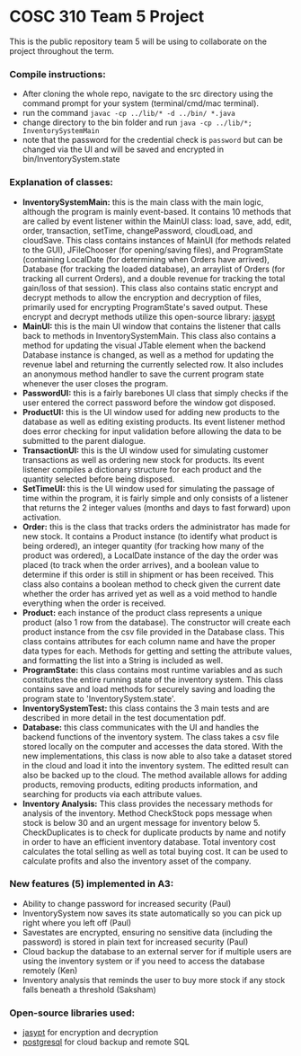 # COSC 310 Team 5 Project
This is the public repository team 5 will be using to collaborate on the project throughout the term.
### Compile instructions:
 - After cloning the whole repo, navigate to the src directory using the command prompt for your system (terminal/cmd/mac terminal).
 - run the command `javac -cp ../lib/* -d ../bin/ *.java`
 - change directory to the bin folder and run `java -cp ../lib/*; InventorySystemMain`
 - note that the password for the credential check is `password` but can be changed via the UI and will be saved and encrypted in bin/InventorySystem.state

### Explanation of classes:
 - **InventorySystemMain:** this is the main class with the main logic, although the program is mainly event-based. It contains 10 methods that are called by event listener within the MainUI class: load, save, add, edit, order, transaction, setTime, changePassword, cloudLoad, and cloudSave. This class contains  instances of MainUI (for methods related to the GUI), JFileChooser (for opening/saving files), and ProgramState (containing LocalDate (for determining when Orders have arrived), Database (for tracking the loaded database), an arraylist of Orders (for tracking all current Orders), and a double revenue for tracking the total gain/loss of that session). This class also contains static encrypt and decrypt methods to allow the encryption and decryption of files, primarily used for encrypting ProgramState's saved output. These encrypt and decrypt methods utilize this open-source library: [jasypt](https://github.com/jasypt/jasypt)
 - **MainUI:** this is the main UI window that contains the listener that calls back to methods in InventorySystemMain. This class also contains a method for updating the visual JTable element when the backend Database instance is changed, as well as a method for updating the revenue label and returning the currently selected row. It also includes an anonymous method handler to save the current program state whenever the user closes the program.
 - **PasswordUI:** this is a fairly barebones UI class that simply checks if the user entered the correct password before the window got disposed.
 - **ProductUI:** this is the UI window used for adding new products to the database as well as editing existing products. Its event listener method does error checking for input validation before allowing the data to be submitted to the parent dialogue.
 - **TransactionUI:** this is the UI window used for simulating customer transactions as well as ordering new stock for products. Its event listener compiles a dictionary structure for each product and the quantity selected before being disposed.
 - **SetTimeUI:** this is the UI window used for simulating the passage of time within the program, it is fairly simple and only consists of a listener that returns the 2 integer values (months and days to fast forward) upon activation.
 - **Order:** this is the class that tracks orders the administrator has made for new stock. It contains a Product instance (to identify what product is being ordered), an integer quantity (for tracking how many of the product was ordered), a LocalDate instance of the day the order was placed (to track when the order arrives), and a boolean value to determine if this order is still in shipment or has been received. This class also contains a boolean method to check given the current date whether the order has arrived yet as well as a void method to handle everything when the order is received.
 - **Product:** each instance of the product class represents a unique product (also 1 row from the database). The constructor will create each product instance from the csv file provided in the Database class. This class contains attributes for each column name and have the proper data types for each. Methods for getting and setting the attribute values, and formatting the list into a String is included as well.
 - **ProgramState:** this class contains most runtime variables and as such constitutes the entire running state of the inventory system. This class contains save and load methods for securely saving and loading the program state to 'InventorySystem.state'.
 - **InventorySystemTest:** this class contains the 3 main tests and are described in more detail in the test documentation pdf.
 - **Database:** this class communicates with the UI and handles the backend functions of the inventory system. The class takes a csv file stored locally on the computer and accesses the data stored. With the new implementations, this class is now able to also take a dataset stored in the cloud and load it into the inventory system. The editted result can also be backed up to the cloud. The method available allows for adding products, removing products, editing products information, and searching for products via each attribute values.
- **Inventory Analysis:** This class provides the necessary methods for analysis of the inventory. Method CheckStock pops message when stock is below 30 and an urgent message for inventory below 5. CheckDuplicates is to check for duplicate products by name and notify in order to have an efficient inventory database. Total inventory cost calculates the total selling as well as total buying cost. It can be used to calculate profits and also the inventory asset of the company.

### New features (5) implemented in A3:
 - Ability to change password for increased security (Paul)
 - InventorySystem now saves its state automatically so you can pick up right where you left off (Paul)
 - Savestates are encrypted, ensuring no sensitive data (including the password) is stored in plain text for increased security (Paul)
 - Cloud backup the database to an external server for if multiple users are using the inventory system or if you need to access the database remotely (Ken)
 - Inventory analysis that reminds the user to buy more stock if any stock falls beneath a threshold (Saksham)

### Open-source libraries used:
 - [jasypt](https://github.com/jasypt/jasypt) for encryption and decryption
 - [postgresql](https://jdbc.postgresql.org/) for cloud backup and remote SQL
